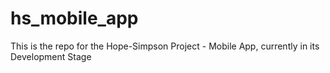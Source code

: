 # hs_mobile_app

This is the repo for the Hope-Simpson Project - Mobile App, currently in its Development Stage
